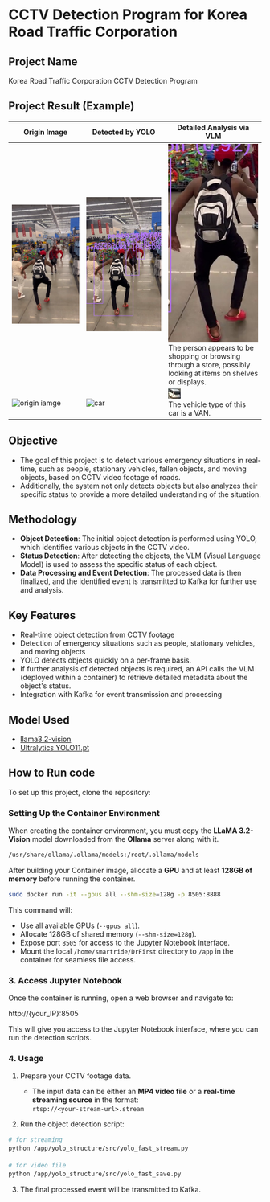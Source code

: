 # CCTV Detection Program for Korea Road Traffic Corporation

## Project Name
Korea Road Traffic Corporation CCTV Detection Program

## Project Result (Example)

| Origin Image   | Detected by YOLO   | Detailed Analysis via VLM  | 
|---------------|-------------------|----------------------------|
| ![person](results/origin_frame_dancing.PNG) | ![person](results/frame_dancing.PNG) | ![man walking](results/frame_img/dancing_PERSON_2_20.jpg) <br> The person appears to be shopping or browsing through a store, possibly looking at items on shelves or displays. |
| ![origin iamge](results/origin_frame_shot.PNG)    | ![car](results/frame_shot.PNG)   | ![The VAN stopped](results/frame_img/cctv001_STOP_1_1095.jpg) <br> The vehicle type of this car is a VAN.      |



## Objective
- The goal of this project is to detect various emergency situations in real-time, such as people, stationary vehicles, fallen objects, and moving objects, based on CCTV video footage of roads.
- Additionally, the system not only detects objects but also analyzes their specific status to provide a more detailed understanding of the situation.

## Methodology
- **Object Detection**: The initial object detection is performed using YOLO, which identifies various objects in the CCTV video.
- **Status Detection**: After detecting the objects, the VLM (Visual Language Model) is used to assess the specific status of each object.
- **Data Processing and Event Detection**: The processed data is then finalized, and the identified event is transmitted to Kafka for further use and analysis.

## Key Features
- Real-time object detection from CCTV footage
- Detection of emergency situations such as people, stationary vehicles, and moving objects
- YOLO detects objects quickly on a per-frame basis.
- If further analysis of detected objects is required, an API calls the VLM (deployed within a container) to retrieve detailed metadata about the object's status.
- Integration with Kafka for event transmission and processing
  
## Model Used
- [llama3.2-vision](https://ollama.com/library/llama3.2-vision)
- [Ultralytics YOLO11.pt](https://docs.ultralytics.com/models/yolo11/)

## How to Run code
To set up this project, clone the repository:

### Setting Up the Container Environment

When creating the container environment, you must copy the **LLaMA 3.2-Vision** model downloaded from the **Ollama** server along with it.
```bash
/usr/share/ollama/.ollama/models:/root/.ollama/models
```

After building your Container image, allocate a **GPU** and at least **128GB of memory** before running the container.
```bash
sudo docker run -it --gpus all --shm-size=128g -p 8505:8888
```

This command will:

- Use all available GPUs (`--gpus all`).
- Allocate 128GB of shared memory (`--shm-size=128g`).
- Expose port `8505` for access to the Jupyter Notebook interface.
- Mount the local `/home/smartride/DrFirst` directory to `/app` in the container for seamless file access.

### 3. Access Jupyter Notebook

Once the container is running, open a web browser and navigate to:

http://{your_IP}:8505

This will give you access to the Jupyter Notebook interface, where you can run the detection scripts.

### 4. Usage

1. Prepare your CCTV footage data.  
   - The input data can be either an **MP4 video file** or a **real-time streaming source** in the format:  
     `rtsp://<your-stream-url>.stream`

2. Run the object detection script:

```bash
# for streaming
python /app/yolo_structure/src/yolo_fast_stream.py

# for video file
python /app/yolo_structure/src/yolo_fast_save.py
```

3. The final processed event will be transmitted to Kafka.
